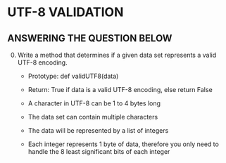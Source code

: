 # UTF-8 VALIDATION

## ANSWERING THE QUESTION BELOW

0. Write a method that determines if a given data set represents a valid UTF-8 encoding.

    - Prototype: def validUTF8(data)

    - Return: True if data is a valid UTF-8 encoding, else return False

    - A character in UTF-8 can be 1 to 4 bytes long

    - The data set can contain multiple characters

    - The data will be represented by a list of integers
    
    - Each integer represents 1 byte of data, therefore you only need to handle the 8 least significant bits of each integer